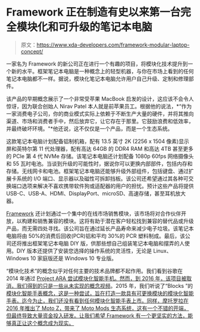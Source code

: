 # Framework 正在制造有史以来第一台完全模块化和可升级的笔记本电脑

> 原文：<https://www.xda-developers.com/framework-modular-laptop-concept/>

一家名为 Framework 的新公司正在进行一个有趣的项目，将模块化技术提升到一个新的水平。框架笔记本电脑是一种概念上的轻型机器，与你在市场上看到的任何笔记本电脑都不一样。据说，模块化笔记本电脑允许用户自己升级、定制和修理部件。

该产品的早期概念展示了一个非常受苹果 MacBook 启发的设计，这应该不会令人惊讶，因为联合创始人 Nirav Patel 本人就是前苹果员工。根据他的说法，*“作为一家消费电子公司，你的商业模式实际上依赖于不断生产大量的硬件，并将其推向渠道、市场和消费者手中，然后放弃它，让它存在于那里。它鼓励浪费和低效率，并最终破坏环境。"*他还说，这不仅仅是一个产品，而是一个生态系统。

这款笔记本电脑计划配备铝制机箱，配有 13.5 英寸 2K (2256 x 1504 像素)显示屏和英特尔第 11 代处理器，配有高达 64GB 的 DDR4 RAM 和高达 4TB 甚至更多的 PCIe 第 4 代 NVMe 存储。该笔记本电脑还计划配备 1080p 60fps 网络摄像头和 55 瓦时电池。当谈到升级的可能性时，据说你可以更换内部部件，包括内存和存储。无线网卡和电池。框架笔记本电脑还能够升级外部组件，包括键盘、通过扩展卡系统的 I/O 端口、显示器以及磁性可拆卸挡板。该公司还希望通过其各种可交换端口选项来解决不喜欢携带软件狗或适配器的用户的担忧。预计这些产品将提供 USB-C、USB-A、HDMI、DisplayPort、microSD、高速存储，甚至耳机放大器。

[Framework](https://frame.work/blog/introducing-the-framework-laptop) 还计划通过一个集中的在线市场销售模块，该市场将对合作伙伴开放，以构建和销售兼容的模块。这将有助于潜在客户轻松找到兼容的替代品或升级产品，而无需四处寻找。该公司旨在通过延长产品寿命来减少电子垃圾。该笔记本电脑将由 50%的消费后回收(PCR)铝和平均 30%的 PCR 塑料制成。最后，该公司还将推出框架笔记本电脑 DIY 版，供那些想自己组装笔记本电脑和摆弄的人使用。DIY 版本还提供了安装您选择的操作系统的灵活性，无论是 Linux、Windows 10 家庭版还是 Windows 10 专业版。

“模块化技术”的概念似乎对任何主要的技术品牌都不起作用。我们看到谷歌在 2014 年通过 [Project ARA 尝试模块化智能手机。然而，到 2016 年，该项目被取消，我们得到的只是一些从未实现的](https://www.xda-developers.com/project-ara-android-l-hot-swap/)[概念视频](https://www.xda-developers.com/prototype-canceled-project-ara-modular-smartphone-revealed/)。2015 年，我们听说了“Blocks ”的[模块化智能手表概念，这是一种尝试，旨在打造一款具有可更换模块的模块化智能手表。迄今为止，我们还没有看到任何模块化智能手表上市。同样，摩托罗拉在 2016 年推出了 Moto Z，带来了 Moto Mods 生态系统，这有一个不错的开端，但最终导致大量资金投入研发。让我们希望 Framework 有一个更坚实的方法，能够真正让这个概念成为现实。](https://www.xda-developers.com/blocks-modular-smartwatch-to-sport-qualcomm-sd-400/)